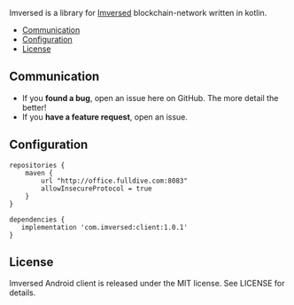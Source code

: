 Imversed is a library for [Imversed](https://github.com/imversed/imversed) blockchain-network written in kotlin.

- [Communication](#communication)
- [Configuration](#configuration)
- [License](#license)

## Communication
- If you **found a bug**, open an issue here on GitHub. The more detail the better!
- If you **have a feature request**, open an issue.

## Configuration

```
repositories {
    maven {
        url "http://office.fulldive.com:8083"
        allowInsecureProtocol = true
    }
}

dependencies {
   implementation 'com.imversed:client:1.0.1'
}
```

## License
Imversed Android client is released under the MIT license. See LICENSE for details.
